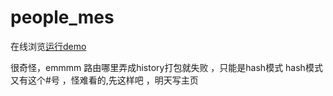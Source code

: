 # people_mes

在线浏览[运行demo](https://modlyboss.github.io/people_mes/dist/#/)

很奇怪，emmmm
路由哪里弄成history打包就失败 ，只能是hash模式
hash模式又有这个#号 ，怪难看的,先这样吧 ，明天写主页
